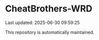 # CheatBrothers-WRD

Last updated: 2025-06-30 09:59:25

This repository is automatically maintained.
